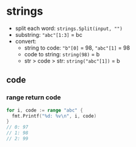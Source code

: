 # strings

- split each word: `strings.Split(input, "")`
- substring: `"abc"[1:3]` = bc
- convert:
  - string to code: `"b"[0]` = 98, `"abc"[1]` = 98
  - code to string: `string(98)` = b
  - str > code > str: `string("abc"[1])` = b

## code

### range return code

```go
for i, code := range "abc" {
  fmt.Printf("%d: %v\n", i, code)
}
// 0: 97
// 1: 98
// 2: 99
```
